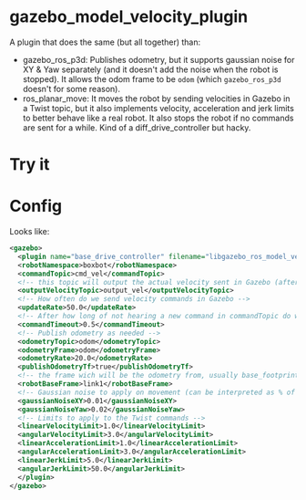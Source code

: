 # gazebo_model_velocity_plugin

A plugin that does the same (but all together) than:

* gazebo_ros_p3d: Publishes odometry, but it supports gaussian noise for XY & Yaw separately (and it doesn't add the noise when the robot is stopped). It allows the odom frame to be `odom` (which `gazebo_ros_p3d` doesn't for some reason).
* ros_planar_move: It moves the robot by sending velocities in Gazebo in a Twist topic, but it also implements velocity, acceleration and jerk limits to better behave like a real robot. It also stops the robot if no commands are sent for a while. Kind of a diff_drive_controller but hacky.


# Try it


# Config
Looks like:
```xml
<gazebo>
  <plugin name="base_drive_controller" filename="libgazebo_ros_model_velocity.so">
  <robotNamespace>boxbot</robotNamespace>
  <commandTopic>cmd_vel</commandTopic>
  <!-- this topic will output the actual velocity sent in Gazebo (after applying limits) -->
  <outputVelocityTopic>output_vel</outputVelocityTopic>
  <!-- How often do we send velocity commands in Gazebo -->
  <updateRate>50.0</updateRate>
  <!-- After how long of not hearing a new command in commandTopic do we send a 0 to the robot -->
  <commandTimeout>0.5</commandTimeout>
  <!-- Publish odometry as needed -->
  <odometryTopic>odom</odometryTopic>
  <odometryFrame>odom</odometryFrame>
  <odometryRate>20.0</odometryRate>
  <publishOdometryTf>true</publishOdometryTf>
  <!-- the frame wich will be the odometry from, usually base_footprint -->
  <robotBaseFrame>link1</robotBaseFrame>
  <!-- Gaussian noise to apply on movement (can be interpreted as % of error) -->
  <gaussianNoiseXY>0.01</gaussianNoiseXY>
  <gaussianNoiseYaw>0.02</gaussianNoiseYaw>
  <!-- Limits to apply to the Twist commands -->
  <linearVelocityLimit>1.0</linearVelocityLimit>
  <angularVelocityLimit>3.0</angularVelocityLimit>
  <linearAccelerationLimit>1.0</linearAccelerationLimit>
  <angularAccelerationLimit>3.0</angularAccelerationLimit>
  <linearJerkLimit>5.0</linearJerkLimit>
  <angularJerkLimit>50.0</angularJerkLimit>
  </plugin>
</gazebo>
```